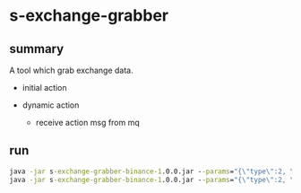 # s-exchange-grabber

## summary

A tool which grab exchange data.

- initial action

- dynamic action
  - receive action msg from mq

## run

```cmd
java -jar s-exchange-grabber-binance-1.0.0.jar --params="{\"type\":2, \"actions\":[{\"name\":\"OrderBook\", \"symbols\":[\"ZECUSDT\",\"OMGUSDT\"]}]}" --threadPoolSize=8
java -jar s-exchange-grabber-binance-1.0.0.jar --params="{\"type\":2, \"actions\":[{\"name\":\"AggTrade\", \"symbols\":[\"BTCUSDT\"]}]}" --threadPoolSize=4
```
